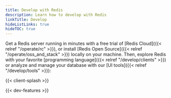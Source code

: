 ```yaml
---
title: Develop with Redis
description: Learn how to develop with Redis
linkTitle: Develop
hideListLinks: true
hideTOC: true
---
```


Get a Redis server running in minutes with a free trial of
[Redis Cloud]({{< relref "/operate/rc" >}}), or install
[Redis Open Source]({{< relref "/operate/oss_and_stack" >}}) locally
on your machine. Then, explore Redis with your favorite
[programming language]({{< relref "/develop/clients" >}})
or analyze and manage your database with our
[UI tools]({{< relref "/develop/tools" >}}):

{{< client-splash >}}

{{< dev-features >}}
